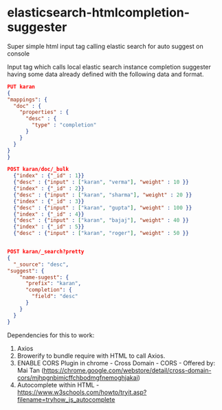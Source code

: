 # elasticsearch-htmlcompletion-suggester
Super simple html input tag calling elastic search for auto suggest on console

Input tag which calls local elastic search instance completion suggester having some data already defined with the following data and format.

```json
PUT karan
{
"mappings": {
  "doc" : {
    "properties" : {
      "desc" : {
        "type" : "completion"
      }
    }
  }
}
}

POST karan/doc/_bulk
  {"index" : {"_id" : 1}}
  {"desc" : {"input" : ["karan", "verma"], "weight" : 10 }}
  {"index" : {"_id" : 2}}
  {"desc" : {"input" : ["karan", "sharma"], "weight" : 20 }}
  {"index" : {"_id" : 3}}
  {"desc" : {"input" : ["karan", "gupta"], "weight" : 100 }}
  {"index" : {"_id" : 4}}
  {"desc" : {"input" : ["karan", "bajaj"], "weight" : 40 }}
  {"index" : {"_id" : 5}}
  {"desc" : {"input" : ["karan", "roger"], "weight" : 50 }}


POST karan/_search?pretty
{
  "_source": "desc", 
"suggest": {
    "name-sugest": {
      "prefix": "karan",
      "completion": {
        "field": "desc"
      }
    }
  }
}
```

Dependencies for this to work:

1. Axios
2. Browerify to bundle require with HTML to call Axios.
3. ENABLE CORS Plugin in chrome - Cross Domain - CORS - Offered by: Mai Tan (https://chrome.google.com/webstore/detail/cross-domain-cors/mjhpgnbimicffchbodmgfnemoghjakai)
4. Autocomplete within HTML - https://www.w3schools.com/howto/tryit.asp?filename=tryhow_js_autocomplete
